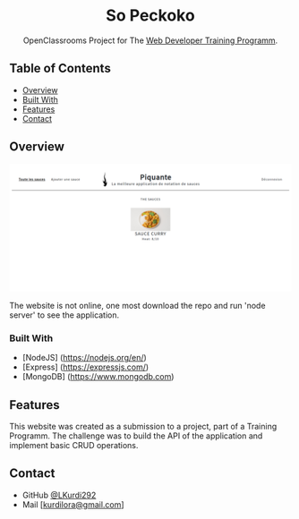 <h1 align="center">So Peckoko</h1>

<div align="center">
  OpenClassrooms Project for The <a href="https://openclassrooms.com/en/paths/141-web-developer#path-tabs" target="_blank">Web Developer Training Programm</a>.
</div>

<!-- TABLE OF CONTENTS -->

## Table of Contents

- [Overview](#overview)
- [Built With](#built-with)
- [Features](#features)
- [Contact](#contact)

<!-- OVERVIEW -->

## Overview

![screenshot](./backend/images/capture-ecran_front.png)

The website is not online, one most download the repo and run 'node server' to see the application. 

### Built With

<!-- This section should list any major frameworks that you built your project using. Here are a few examples.-->
- [NodeJS] (https://nodejs.org/en/)
- [Express] (https://expressjs.com/)
- [MongoDB] (https://www.mongodb.com)

## Features

<!-- List the features of your application or follow the template. Don't share the figma file here :) -->

This website was created as a submission to a project, part of a Training Programm. The challenge was to build the API of the application and implement basic CRUD operations. 

## Contact

- GitHub [@LKurdi292](https://{github.com/lkurdi292})
- Mail [kurdilora@gmail.com]
